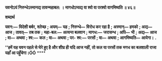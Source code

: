 **यवनोऽयं निरुन्धेऽस्मानद्य तावन्महाबल: ।** **मागधोऽप्यद्य वा श्वो वा परश्वो वागमिष्यति ॥ ४६॥** 

**शब्दार्थ** 

**यवन:—** **विदेशी बर्बर, श्लेच्छ** **; अयम्—** **यह** **; निरुन्धे—** **विरोध कर रहा है** **; अस्मान्—** **हमको** **; अद्य—** **आज** **; तावत्—** **तब तक** **;** **महा-बल:—** **अत्यन्त बलवान** **; मागध:—** **जरासन्ध** **; अपि—** **भी** **; अद्य—** **आज** **; वा—** **अथवा** **; श्व:—** **कल** **; वा—** **अथवा** **; पर-** **श्व:—** **परसों** **; वा—** **अथवा** **; आगमिष्यति—** **आयेगा।** **.** 

**''हमें यह यवन पहले से घेरे हुए है और शीघ्र ही यदि आज नहीं, तो कल या परसों तक** **मगध का बलशाली राजा यहाँ आ पहुँचेगा।ÓÓ** **** 